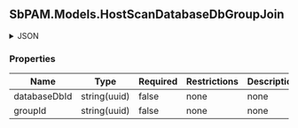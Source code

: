 
<h2 id="tocS_SbPAM.Models.HostScanDatabaseDbGroupJoin">SbPAM.Models.HostScanDatabaseDbGroupJoin</h2>

<a id="schemasbpam.models.hostscandatabasedbgroupjoin"></a>
<a id="schema_SbPAM.Models.HostScanDatabaseDbGroupJoin"></a>
<a id="tocSsbpam.models.hostscandatabasedbgroupjoin"></a>
<a id="tocssbpam.models.hostscandatabasedbgroupjoin"></a>

<details><summary>JSON</summary>


```json
{
  "databaseDbId": "d22cd8c7-805e-41c1-a1bf-78c5aefa7a36",
  "groupId": "eb54e96e-21b8-4f54-9cd4-80fccbd06f55"
}

```


</details>

### Properties

|Name|Type|Required|Restrictions|Description|
|---|---|---|---|---|
|databaseDbId|string(uuid)|false|none|none|
|groupId|string(uuid)|false|none|none|



